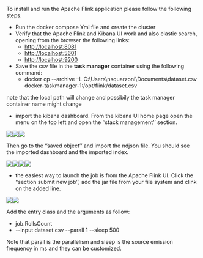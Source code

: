 ﻿To install and run the Apache Flink application please follow the following steps.

- Run the docker compose Yml file and create the cluster
- Verify that the Apache Flink  and Kibana UI work and also elastic search, opening from the browser the following links:
  - <http://localhost:8081>
  - <http://localhost:5601>
  - <http://localhost:9200>
- Save the csv file in the **task manager** container using the following command:
  - docker cp --archive –L C:\Users\nsquarzoni\Documents\dataset.csv docker-taskmanager-1:/opt/flink/dataset.csv

note that the local path will change and possibily the task manager container name might change

- import the kibana dashboard. From the kibana UI home page open the menu on the top left and open the ‘’stack management’’ section.

![](Aspose.Words.6c160b7f-e781-4035-b283-810457f40c54.001.png)![](Aspose.Words.6c160b7f-e781-4035-b283-810457f40c54.002.png)![](Aspose.Words.6c160b7f-e781-4035-b283-810457f40c54.003.png)

Then go to the ‘’saved object’’ and import the ndjson file. You should see the imported dashboard and the imported index.

![](Aspose.Words.6c160b7f-e781-4035-b283-810457f40c54.004.png)![](Aspose.Words.6c160b7f-e781-4035-b283-810457f40c54.005.png)![](Aspose.Words.6c160b7f-e781-4035-b283-810457f40c54.006.png)![](Aspose.Words.6c160b7f-e781-4035-b283-810457f40c54.007.png)

- the easiest way to launch the job is from the Apache Flink UI. Click the ‘’section submit new job’’, add the jar file from your file system and clink on the added line.

![](Aspose.Words.6c160b7f-e781-4035-b283-810457f40c54.008.png)![](Aspose.Words.6c160b7f-e781-4035-b283-810457f40c54.009.png)

Add the entry class and the arguments as follow:

- job.RollsCount
- --input dataset.csv --parall 1 --sleep 500

Note that parall is the parallelism and sleep is the source emission frequency in ms and they can be customized.
